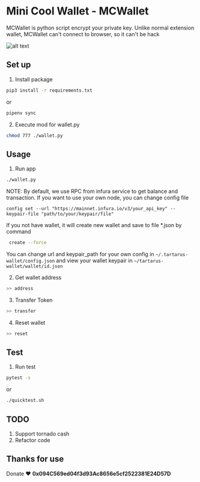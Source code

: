 # Mini Cool Wallet - MCWallet
MCWallet is python script encrypt your private key. Unlike normal extension wallet, MCWallet can't connect to browser, so it can't be hack

![alt text](./assets/preview.jpg)

## Set up
1. Install package
```sh
pip3 install -r requirements.txt

```
or 
```sh
pipenv sync
```

2. Execute mod for wallet.py
```sh
chmod 777 ./wallet.py
```

## Usage
1. Run app
```sh
./wallet.py
```
NOTE:
By default, we use RPC from infura service to get balance and transaction. If you want to use your own node, you can change config file
```shell
config set --url "https://mainnet.infura.io/v3/your_api_key" --keypair-file "path/to/your/keypair/file"
```

If you not have wallet, it will create new wallet and save to file *.json by command
```sh
 create --force
```
You can change url and keypair_path for your own config in `~/.tartarus-wallet/config.json` and view your wallet keypair in `~/tartarus-wallet/wallet/id.json`

2. Get wallet address
```sh
>> address
```

3. Transfer Token
```sh
>> transfer
```

4. Reset wallet
```sh
>> reset
```

## Test 
1. Run test 
```sh 
pytest -s
```

or 
```sh
./quicktest.sh
```

## TODO
1. Support tornado cash
2. Refactor code

## Thanks for use
Donate ♥  <b>0x094C569ed04f3d93Ac8656e5cf2522381E24D57D</b>
